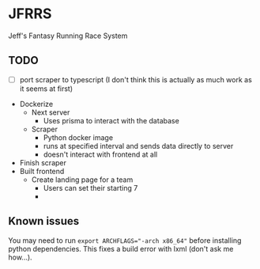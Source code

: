 # JFRRS

Jeff's Fantasy Running Race System

## TODO

- [ ] port scraper to typescript (I don't think this is actually as much work as it seems at first)

- Dockerize
  - Next server
    - Uses prisma to interact with the database
  - Scraper
    - Python docker image
    - runs at specified interval and sends data directly to server
    - doesn't interact with frontend at all
- Finish scraper
- Built frontend
  - Create landing page for a team
    - Users can set their starting 7
    -

## Known issues

You may need to run `export ARCHFLAGS="-arch x86_64"` before installing python dependencies.
This fixes a build error with lxml (don't ask me how...).
